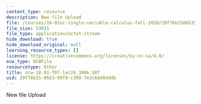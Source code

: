```yaml
---
content_type: resource
description: New file Upload
file: /courses/18-01sc-single-variable-calculus-fall-2010/20f76b15065398f8c3097e3cb8d04ddb_ocw-18.01-f07-lec24_300k.SRT
file_size: 53931
file_type: application/octet-stream
hide_download: true
hide_download_original: null
learning_resource_types: []
license: https://creativecommons.org/licenses/by-nc-sa/4.0/
ocw_type: OCWFile
resourcetype: Other
title: ocw-18.01-f07-lec24_300k.SRT
uid: 20f76b15-0653-98f8-c309-7e3cb8d04ddb
---
```

New file Upload